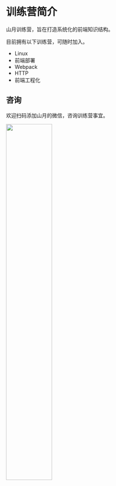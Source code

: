 # 训练营简介

山月训练营，旨在打造系统化的前端知识结构。

目前拥有以下训练营，可随时加入。

+ Linux
+ 前端部署
+ Webpack
+ HTTP
+ 前端工程化

## 咨询

欢迎扫码添加山月的微信，咨询训练营事宜。

<img src="https://static.shanyue.tech/images/22-08-31/clipboard-8887.f0e108.webp" width="50%"></img>
